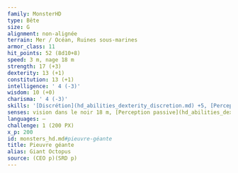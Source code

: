 ```yaml
---
family: MonsterHD
type: Bête
size: G
alignment: non-alignée
terrain: Mer / Océan, Ruines sous-marines
armor_class: 11
hit_points: 52 (8d10+8)
speed: 3 m, nage 18 m
strength: 17 (+3)
dexterity: 13 (+1)
constitution: 13 (+1)
intelligence: ' 4 (-3)'
wisdom: 10 (+0)
charisma: ' 4 (-3)'
skills: '[Discrétion](hd_abilities_dexterity_discretion.md) +5, [Perception](hd_abilities_wisdom_perception.md) +4'
senses: vision dans le noir 18 m, [Perception passive](hd_abilities_dexterity_perception_passive.md) 14
languages: —
challenge: 1 (200 PX)
x_p: 200
id: monsters_hd.md#pieuvre-géante
title: Pieuvre géante
alias: Giant Octopus
source: (CEO p)(SRD p)
---
```



